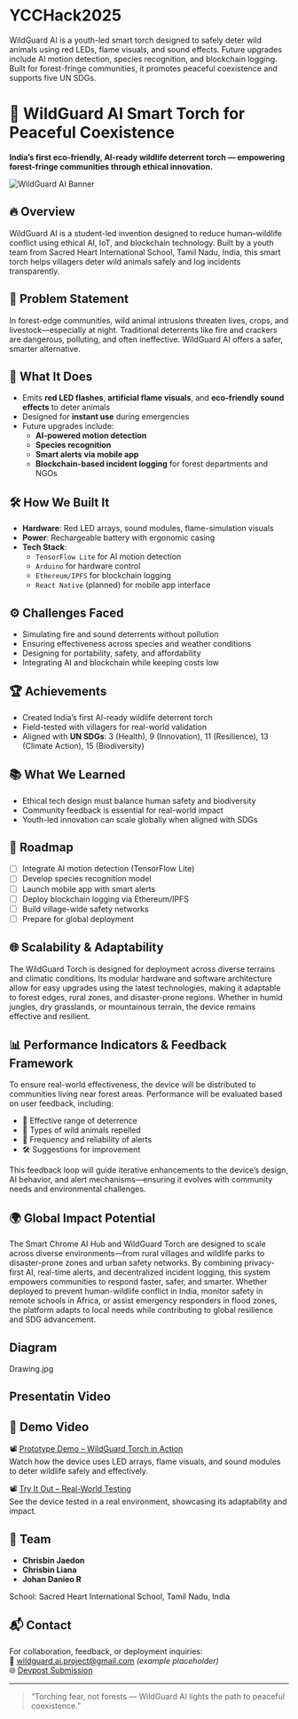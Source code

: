 # YCCHack2025
WildGuard AI is a youth-led smart torch designed to safely deter wild animals using red LEDs, flame visuals, and sound effects. Future upgrades include AI motion detection, species recognition, and blockchain logging. Built for forest-fringe communities, it promotes peaceful coexistence and supports five UN SDGs.
# 🌿 WildGuard AI Smart Torch for Peaceful Coexistence

**India’s first eco-friendly, AI-ready wildlife deterrent torch — empowering forest-fringe communities through ethical innovation.**

![WildGuard AI Banner](https://your-image-link-if-any.com)

## 🔥 Overview

WildGuard AI is a student-led invention designed to reduce human–wildlife conflict using ethical AI, IoT, and blockchain technology. Built by a youth team from Sacred Heart International School, Tamil Nadu, India, this smart torch helps villagers deter wild animals safely and log incidents transparently.

## 🌱 Problem Statement

In forest-edge communities, wild animal intrusions threaten lives, crops, and livestock—especially at night. Traditional deterrents like fire and crackers are dangerous, polluting, and often ineffective. WildGuard AI offers a safer, smarter alternative.

## 🚨 What It Does

- Emits **red LED flashes**, **artificial flame visuals**, and **eco-friendly sound effects** to deter animals
- Designed for **instant use** during emergencies
- Future upgrades include:
  - **AI-powered motion detection**
  - **Species recognition**
  - **Smart alerts via mobile app**
  - **Blockchain-based incident logging** for forest departments and NGOs

## 🛠️ How We Built It

- **Hardware**: Red LED arrays, sound modules, flame-simulation visuals
- **Power**: Rechargeable battery with ergonomic casing
- **Tech Stack**:
  - `TensorFlow Lite` for AI motion detection
  - `Arduino` for hardware control
  - `Ethereum/IPFS` for blockchain logging
  - `React Native` (planned) for mobile app interface

## ⚙️ Challenges Faced

- Simulating fire and sound deterrents without pollution
- Ensuring effectiveness across species and weather conditions
- Designing for portability, safety, and affordability
- Integrating AI and blockchain while keeping costs low

## 🏆 Achievements

- Created India’s first AI-ready wildlife deterrent torch
- Field-tested with villagers for real-world validation
- Aligned with **UN SDGs**: 3 (Health), 9 (Innovation), 11 (Resilience), 13 (Climate Action), 15 (Biodiversity)


## 📚 What We Learned

- Ethical tech design must balance human safety and biodiversity
- Community feedback is essential for real-world impact
- Youth-led innovation can scale globally when aligned with SDGs

## 🚀 Roadmap

- [ ] Integrate AI motion detection (TensorFlow Lite)
- [ ] Develop species recognition model
- [ ] Launch mobile app with smart alerts
- [ ] Deploy blockchain logging via Ethereum/IPFS
- [ ] Build village-wide safety networks
- [ ] Prepare for global deployment
## 🌐 Scalability & Adaptability

The WildGuard Torch is designed for deployment across diverse terrains and climatic conditions. Its modular hardware and software architecture allow for easy upgrades using the latest technologies, making it adaptable to forest edges, rural zones, and disaster-prone regions. Whether in humid jungles, dry grasslands, or mountainous terrain, the device remains effective and resilient.

## 📊 Performance Indicators & Feedback Framework

To ensure real-world effectiveness, the device will be distributed to communities living near forest areas. Performance will be evaluated based on user feedback, including:

- 📡 Effective range of deterrence
- 🐾 Types of wild animals repelled
- 🔁 Frequency and reliability of alerts
- 🛠️ Suggestions for improvement

This feedback loop will guide iterative enhancements to the device’s design, AI behavior, and alert mechanisms—ensuring it evolves with community needs and environmental challenges.
## 🌍 Global Impact Potential

The Smart Chrome AI Hub and WildGuard Torch are designed to scale across diverse environments—from rural villages and wildlife parks to disaster-prone zones and urban safety networks. By combining privacy-first AI, real-time alerts, and decentralized incident logging, this system empowers communities to respond faster, safer, and smarter. Whether deployed to prevent human-wildlife conflict in India, monitor safety in remote schools in Africa, or assist emergency responders in flood zones, the platform adapts to local needs while contributing to global resilience and SDG advancement.
## Diagram
Drawing.jpg
## Presentatin Video

## 🎥 Demo Video

📽️ [Prototype Demo – WildGuard Torch in Action](https://youtu.be/j3lXH12fNAg)  
Watch how the device uses LED arrays, flame visuals, and sound modules to deter wildlife safely and effectively.

📽️ [Try It Out – Real-World Testing](https://youtu.be/7do9IEBHcwQ)  
See the device tested in a real environment, showcasing its adaptability and impact.


## 🤝 Team

- **Chrisbin Jaedon**
- **Chrisbin Liana**
- **Johan Danieo R**

School: Sacred Heart International School, Tamil Nadu, India  


## 📬 Contact

For collaboration, feedback, or deployment inquiries:  
📧 wildguard.ai.project@gmail.com *(example placeholder)*  
🌐 [Devpost Submission](https://youth-coders-hack.devpost.com)

---

> “Torching fear, not forests — WildGuard AI lights the path to peaceful coexistence.”
